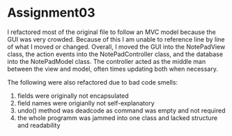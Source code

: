 # Assignment03
I refactored most of the original file to follow an MVC model because the GUI was very crowded. Because of this I am unable to reference line by line of what I moved or changed. Overall, I moved the GUI into the NotePadView class, the action events into the NotePadController class, and the database into the NotePadModel class. The controller acted as the middle man between the view and model, often times updating both when necessary.

The following were also refactored due to bad code smells:
1. fields were originally not encapsulated
2. field names were origianlly not self-explanatory
3. undo() method was deadcode as command was empty and not required 
4. the whole programm was jammed into one class and lacked structure and readability
